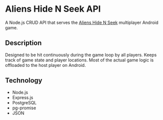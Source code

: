 # Aliens Hide N Seek API
A Node.js CRUD API that serves the [Aliens Hide N Seek](https://github.com/alnye655321/AliensHideNSeek) multiplayer Android game.

## Description
Designed to be hit continuously during the game loop by all players. Keeps track of game state and player locations. Most of the actual game logic is offloaded to the host player on Android.

## Technology
* Node.js
* Express.js
* PostgreSQL
* pg-promise
* JSON
